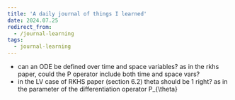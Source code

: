 ```yaml
---
title: 'A daily journal of things I learned'
date: 2024.07.25
redirect_from:
  - /journal-learning
tags:
  - journal-learning
---
```

- can an ODE be defined over time and space variables? as in the rkhs paper, could the P operator include both time and space vars?
- in the LV case of RKHS paper (section 6.2) theta should be 1 right? as in the parameter of the differentiation operator P_{\theta}
